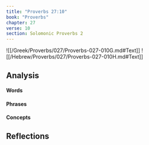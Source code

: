 ```yaml
---
title: "Proverbs 27:10"
book: "Proverbs"
chapter: 27
verse: 10
section: Solomonic Proverbs 2
---
```

![[/Greek/Proverbs/027/Proverbs-027-010G.md#Text]]
![[/Hebrew/Proverbs/027/Proverbs-027-010H.md#Text]]

## Analysis

#### Words

#### Phrases

#### Concepts

## Reflections
